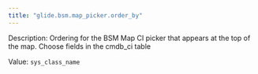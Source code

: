 ```yaml
---
title: "glide.bsm.map_picker.order_by"
---
```


Description: Ordering for the BSM Map CI picker that appears at the top of the map.  Choose fields in the cmdb_ci table

Value: `sys_class_name`